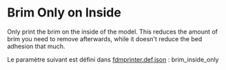 # Brim Only on Inside

Only print the brim on the inside of the model. This reduces the amount of brim you need to remove afterwards, while it doesn't reduce the bed adhesion that much.

Le paramètre suivant est défini dans [fdmprinter.def.json](https://github.com/smartavionics/Cura/blob/mb-master/resources/definitions/fdmprinter.def.json) : brim_inside_only